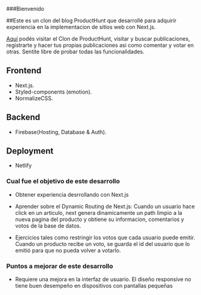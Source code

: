 ###Bienvenido

##Este es un clon del blog ProductHunt que desarrollé para adquirir experiencia en la implementacion de sitios web con Next.js.



[Aquí](http://producthuntclonebypeter.netlify.app//) podés visitar el Clon de ProductHunt, visitar y buscar publicaciones, registrarte y hacer tus propias publicaciones asi como comentar y votar en otras. Sentite libre de probar todas las funcionalidades.


## Frontend 

- Next.js.
- Styled-components (emotion).
- NormalizeCSS.

## Backend 

- Firebase(Hosting, Database & Auth).

## Deployment

- Netlify 



### Cual fue el objetivo de este desarrollo

- Obtener experiencia desrrollando con Next.js

- Aprender sobre el Dynamic Routing de Next.js:
  Cuando un usuario hace click en un articulo, next genera dinamicamente un path limpio a la nueva pagina del producto y obtiene su informacion, comentarios y votos de la base de datos.

- Ejercicios tales como restringir los votos que cada usuario puede emitir. Cuando un producto recibe un voto, se guarda el id del usuario que lo emitió para que no pueda volver a votarlo.

### Puntos a mejorar de este desarrollo

- Requiere una mejora en la interfaz de usuario. El diseño responsive no tiene buen desempeño en dispositivos con pantallas pequeñas
